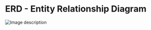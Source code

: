 # ERD - Entity Relationship Diagram
![Image description](https://dev-to-uploads.s3.amazonaws.com/uploads/articles/wpaeopq3lemq8s7i1k2u.png)

